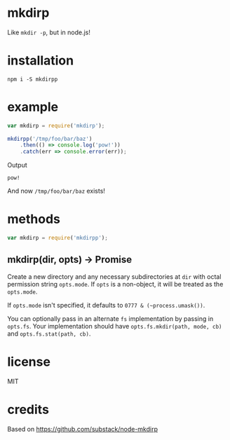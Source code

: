 # mkdirp

Like `mkdir -p`, but in node.js!

# installation

`npm i -S mkdirpp`

# example

```js
var mkdirp = require('mkdirp');
    
mkdirpp('/tmp/foo/bar/baz')
    .then(() => console.log('pow!'))
    .catch(err => console.error(err));
```

Output

```
pow!
```

And now `/tmp/foo/bar/baz` exists!

# methods

```js
var mkdirp = require('mkdirpp');
```

## mkdirp(dir, opts) -> Promise

Create a new directory and any necessary subdirectories at `dir` with octal
permission string `opts.mode`. If `opts` is a non-object, it will be treated as
the `opts.mode`.

If `opts.mode` isn't specified, it defaults to `0777 & (~process.umask())`.

You can optionally pass in an alternate `fs` implementation by passing in
`opts.fs`. Your implementation should have `opts.fs.mkdir(path, mode, cb)` and
`opts.fs.stat(path, cb)`.

# license

MIT

# credits

Based on https://github.com/substack/node-mkdirp
